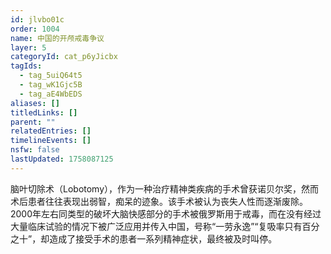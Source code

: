 ```yaml
---
id: jlvbo01c
order: 1004
name: 中国的开颅戒毒争议
layer: 5
categoryId: cat_p6yJicbx
tagIds:
  - tag_5uiQ64t5
  - tag_wK1Gjc5B
  - tag_aE4WbEDS
aliases: []
titledLinks: []
parent: ""
relatedEntries: []
timelineEvents: []
nsfw: false
lastUpdated: 1758087125
---
```


脑叶切除术（Lobotomy），作为一种治疗精神类疾病的手术曾获诺贝尔奖，然而术后患者往往表现出弱智，痴呆的迹象。该手术被认为丧失人性而逐渐废除。2000年左右同类型的破坏大脑快感部分的手术被俄罗斯用于戒毒，而在没有经过大量临床试验的情况下被广泛应用并传入中国，号称“一劳永逸”“复吸率只有百分之十”，却造成了接受手术的患者一系列精神症状，最终被及时叫停。